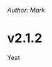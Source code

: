 <meta name="description" content="Mark's meme ruleset. It's just &quot;Yeat&quot;" />

*Author: Mark*

# v2.1.2

Yeat
